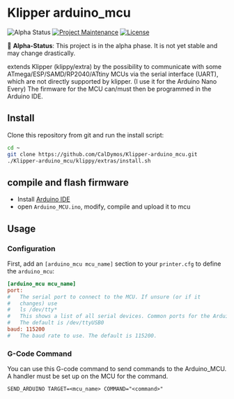 # Klipper arduino_mcu
![Alpha Status](https://img.shields.io/badge/status-alpha-red)
[![Project Maintenance](https://img.shields.io/maintenance/yes/2024.svg)](https://github.com/CalDymos/Klipper-arduino_mcu 'GitHub Repository')
[![License](https://img.shields.io/github/license/CalDymos/Klipper-arduino_mcu.svg)](https://github.com/CalDymos/Klipper-arduino_mcu/blob/main/LICENSE 'License')


🚧 **Alpha-Status**: This project is in the alpha phase. It is not yet stable and may change drastically.


extends Klipper (klippy/extra) by the possibility to communicate with some ATmega/ESP/SAMD/RP2040/ATtiny MCUs via the serial interface (UART), which are not directly supported by klipper. (I use it for the Arduino Nano Every)
The firmware for the MCU can/must then be programmed in the Arduino IDE.

## Install

Clone this repository from git and run the install script:

```sh
cd ~
git clone https://github.com/CalDymos/Klipper-arduino_mcu.git
./Klipper-arduino_mcu/klippy/extras/install.sh
```

## compile and flash firmware

- Install [Arduino IDE](https://www.arduino.cc/en/software)
- open `Arduino_MCU.ino`, modify, compile and upload it to mcu

## Usage

### Configuration

First, add an `[arduino_mcu mcu_name]` section to your `printer.cfg` to define the `arduino_mcu`:

```ini
[arduino_mcu mcu_name]
port:
#   The serial port to connect to the MCU. If unsure (or if it
#   changes) use
#   ls /dev/tty*
#   This shows a list of all serial devices. Common ports for the Arduino Nano are e.g. /dev/ttyUSB0 or /dev/ttyACM0.
#   The default is /dev/ttyUSB0
baud: 115200
#   The baud rate to use. The default is 115200.
```


### G-Code Command

You can use this G-code command to send commands to the Arduino_MCU. A handler must be set up on the MCU for the command.

`SEND_ARDUINO TARGET=<mcu_name> COMMAND="<command>"`
